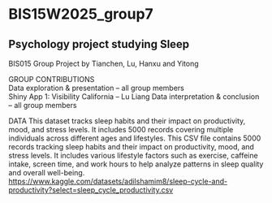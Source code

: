 # BIS15W2025_group7
## Psychology project studying Sleep

BIS015 Group Project by Tianchen, Lu, Hanxu and Yitong

GROUP CONTRIBUTIONS  
Data exploration & presentation – all group members  
Shiny App 1: Visibility California – Lu Liang
Data interpretation & conclusion – all group members

DATA
This dataset tracks sleep habits and their impact on productivity, mood, and stress levels. It includes 5000 records covering multiple individuals across different ages and lifestyles. This CSV file contains 5000 records tracking sleep habits and their impact on productivity, mood, and stress levels. It includes various lifestyle factors such as exercise, caffeine intake, screen time, and work hours to help analyze patterns in sleep quality and overall well-being.
https://www.kaggle.com/datasets/adilshamim8/sleep-cycle-and-productivity?select=sleep_cycle_productivity.csv

